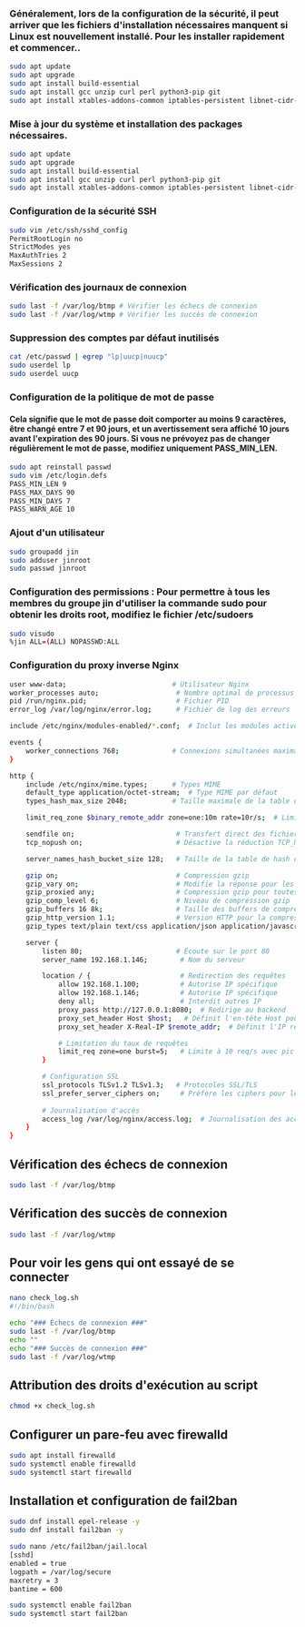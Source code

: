 ### Généralement, lors de la configuration de la sécurité, il peut arriver que les fichiers d'installation nécessaires manquent si Linux est nouvellement installé. Pour les installer rapidement et commencer..
```bash
sudo apt update
sudo apt upgrade
sudo apt install build-essential
sudo apt install gcc unzip curl perl python3-pip git
sudo apt install xtables-addons-common iptables-persistent libnet-cidr-lite-perl libtext-csv-perl
```

### Mise à jour du système et installation des packages nécessaires.
```bash
sudo apt update
sudo apt upgrade
sudo apt install build-essential
sudo apt install gcc unzip curl perl python3-pip git
sudo apt install xtables-addons-common iptables-persistent libnet-cidr-lite-perl libtext-csv-perl
```

### Configuration de la sécurité SSH
```bash
sudo vim /etc/ssh/sshd_config
PermitRootLogin no
StrictModes yes
MaxAuthTries 2
MaxSessions 2
```

### Vérification des journaux de connexion
```bash
sudo last -f /var/log/btmp # Vérifier les échecs de connexion
sudo last -f /var/log/wtmp # Vérifier les succès de connexion
```

### Suppression des comptes par défaut inutilisés
```bash
cat /etc/passwd | egrep "lp|uucp|nuucp"
sudo userdel lp
sudo userdel uucp
```

### Configuration de la politique de mot de passe
#### Cela signifie que le mot de passe doit comporter au moins 9 caractères, être changé entre 7 et 90 jours, et un avertissement sera affiché 10 jours avant l'expiration des 90 jours. Si vous ne prévoyez pas de changer régulièrement le mot de passe, modifiez uniquement PASS_MIN_LEN.
```bash
sudo apt reinstall passwd
sudo vim /etc/login.defs
PASS_MIN_LEN 9
PASS_MAX_DAYS 90
PASS_MIN_DAYS 7
PASS_WARN_AGE 10
```

### Ajout d'un utilisateur
```bash
sudo groupadd jin
sudo adduser jinroot
sudo passwd jinroot 
```

### Configuration des permissions : Pour permettre à tous les membres du groupe jin d'utiliser la commande sudo pour obtenir les droits root, modifiez le fichier /etc/sudoers
```bash
sudo visudo
%jin ALL=(ALL) NOPASSWD:ALL
```

### Configuration du proxy inverse Nginx
```bash
user www-data;                          # Utilisateur Nginx
worker_processes auto;                   # Nombre optimal de processus
pid /run/nginx.pid;                      # Fichier PID
error_log /var/log/nginx/error.log;      # Fichier de log des erreurs

include /etc/nginx/modules-enabled/*.conf;  # Inclut les modules activés

events {
    worker_connections 768;             # Connexions simultanées maximales
}

http {
    include /etc/nginx/mime.types;      # Types MIME
    default_type application/octet-stream;  # Type MIME par défaut
    types_hash_max_size 2048;           # Taille maximale de la table de hash des types MIME

    limit_req_zone $binary_remote_addr zone=one:10m rate=10r/s;  # Limitation des requêtes réseau

    sendfile on;                         # Transfert direct des fichiers
    tcp_nopush on;                       # Désactive la réduction TCP_NOPUSH

    server_names_hash_bucket_size 128;   # Taille de la table de hash des noms de serveur

    gzip on;                             # Compression gzip
    gzip_vary on;                        # Modifie la réponse pour les clients qui acceptent gzip
    gzip_proxied any;                    # Compression gzip pour toutes les proxys
    gzip_comp_level 6;                   # Niveau de compression gzip
    gzip_buffers 16 8k;                  # Taille des buffers de compression
    gzip_http_version 1.1;               # Version HTTP pour la compression
    gzip_types text/plain text/css application/json application/javascript text/xml application/xml application/xml+rss text/javascript;

    server {
        listen 80;                       # Écoute sur le port 80
        server_name 192.168.1.146;        # Nom du serveur

        location / {                      # Redirection des requêtes
            allow 192.168.1.100;          # Autorise IP spécifique
            allow 192.168.1.146;          # Autorise IP spécifique
            deny all;                     # Interdit autres IP
            proxy_pass http://127.0.0.1:8080;  # Redirige au backend
            proxy_set_header Host $host;   # Définit l'en-tête Host pour le proxy
            proxy_set_header X-Real-IP $remote_addr;  # Définit l'IP réelle du client

            # Limitation du taux de requêtes
            limit_req zone=one burst=5;   # Limite à 10 req/s avec pic de 5
        }

        # Configuration SSL
        ssl_protocols TLSv1.2 TLSv1.3;   # Protocoles SSL/TLS
        ssl_prefer_server_ciphers on;     # Préfère les ciphers pour le serveur SSL
        
        # Journalisation d'accès
        access_log /var/log/nginx/access.log;  # Journalisation des accès
    }
}

```

## Vérification des échecs de connexion
```bash
sudo last -f /var/log/btmp 
```

## Vérification des succès de connexion
```bash
sudo last -f /var/log/wtmp 
```

## Pour voir les gens qui ont essayé de se connecter
```bash
nano check_log.sh
#!/bin/bash

echo "### Échecs de connexion ###"
sudo last -f /var/log/btmp
echo ""
echo "### Succès de connexion ###"
sudo last -f /var/log/wtmp
```

## Attribution des droits d'exécution au script
```bash
chmod +x check_log.sh
```

## Configurer un pare-feu avec firewalld
```bash
sudo apt install firewalld
sudo systemctl enable firewalld
sudo systemctl start firewalld
```

## Installation et configuration de fail2ban
```bash
sudo dnf install epel-release -y
sudo dnf install fail2ban -y
```
```bash
sudo nano /etc/fail2ban/jail.local
[sshd]
enabled = true
logpath = /var/log/secure
maxretry = 3
bantime = 600
```
```bash
sudo systemctl enable fail2ban
sudo systemctl start fail2ban
```
